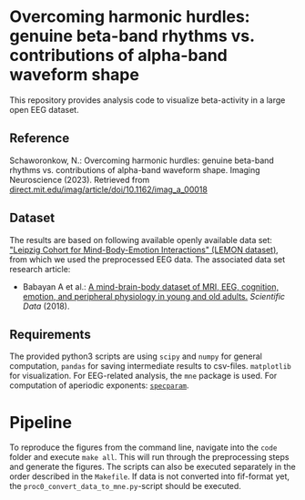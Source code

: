 # Overcoming harmonic hurdles: genuine beta-band rhythms vs. contributions of alpha-band waveform shape

This repository provides analysis code to visualize beta-activity in a large open EEG dataset. 

## Reference

Schaworonkow, N.: Overcoming harmonic hurdles: genuine beta-band rhythms vs. contributions of alpha-band waveform shape. Imaging Neuroscience (2023). Retrieved from [direct.mit.edu/imag/article/doi/10.1162/imag_a_00018](https://direct.mit.edu/imag/article/doi/10.1162/imag_a_00018/)

## Dataset

The results are based on following available openly available data set: ["Leipzig Cohort for Mind-Body-Emotion Interactions" (LEMON dataset)](http://fcon_1000.projects.nitrc.org/indi/retro/MPI_LEMON.html), from which we used the preprocessed EEG data. The associated data set research article: 
- Babayan A et al.: [A mind-brain-body dataset of MRI, EEG, cognition, emotion, and peripheral physiology in young and old adults.](http://www.nature.com/articles/sdata2018308) _Scientific Data_ (2018).

## Requirements

The provided python3 scripts are using ```scipy``` and ```numpy``` for general computation, ```pandas``` for saving intermediate results to csv-files. ```matplotlib``` for visualization. For EEG-related analysis, the ```mne``` package is used. For computation of aperiodic exponents: [```specparam```](https://specparam-tools.github.io/). 

# Pipeline
To reproduce the figures from the command line, navigate into the ```code``` folder and execute ```make all```. This will run through the preprocessing steps and generate the figures. The scripts can also be executed separately in the order described in the ```Makefile```. If data is not converted into fif-format yet, the ```proc0_convert_data_to_mne.py```-script should be executed.
